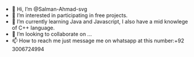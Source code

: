 - 👋 Hi, I’m @Salman-Ahmad-svg
- 👀 I’m interested in participating in free projects.
- 🌱 I’m currently learning Java and Javascript, I also have a mid knowlege of C++ language.
- 💞️ I’m looking to collaborate on ...
- 📫 How to reach me just message me on whatsapp at this number:+92 3006724994
<!---
Salman-Ahmad-svg/Salman-Ahmad-svg is a ✨ special ✨ repository because its `README.md` (this file) appears on your GitHub profile.
You can click the Preview link to take a look at your changes.
--->
